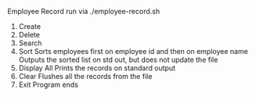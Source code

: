 Employee Record
run via ./employee-record.sh
1. Create
2. Delete
3. Search
4. Sort
    Sorts employees first on employee id and then on employee name
    Outputs the sorted list on std out, but does not update the file
5. Display All
    Prints the records on standard output
6. Clear
    Flushes all the records from the file
7. Exit
    Program ends